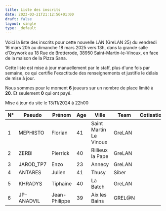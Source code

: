 ```yaml
---
title: Liste des inscrits
date: 2023-03-21T21:12:56+01:00
draft: false
layout: single
type: _default
---
```

Voici la liste des inscrits pour cette nouvelle LAN (GreLAN 25) du vendredi 16 mars 20h au dimanche 18 mars 2025 vers 13h, dans la grande salle d’Oxywork au 18 Rue de Brotterode, 38950 Saint-Martin-le-Vinoux, en face de la maison de la Pizza Sana.  

Cette liste est mise à jour manuellement par le staff, plus d'une fois par semaine, ce qui certifie l'exactitude des renseignements et justifie le délais de mise à jour.  

Nous sommes pour le moment **6** joueurs sur un nombre de place limité à **20**. Et seulement **0** qui ont payé.

Mise à jour du site le 13/11/2024 à 22h00
&nbsp;

| N°  | Pseudo   | Prénom  | Age | Ville                  | Team   | Cotisation |
| --- | -------- | ------- | --- | ---------------------- | ------ | ---------- |
| 1   | MEPHISTO | Florian | 41  | Saint Martin Le Vinoux | GreLAN |            |
| 2   | ZERBI | Pierrick | 40  | Rillieux la Pape | GreLAN |            |
| 3   | JAROD_TP7 | Enzo | 23  | Annecy | GreLAN |            |
| 4   | ANTARES | Julien | 41  | Thusy | Siber |            |
| 5   | KHRADYS | Tiphaine | 40  | La Batch | GreLAN |            |
| 6   | JP-ANADVIL | Jean-Philippe | 39  | Aix les Bains | GREL@N |            |